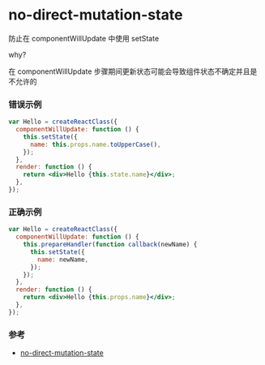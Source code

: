 # no-direct-mutation-state

防止在 componentWillUpdate 中使用 setState

why?

在 componentWillUpdate 步骤期间更新状态可能会导致组件状态不确定并且是不允许的

### 错误示例

```jsx
var Hello = createReactClass({
  componentWillUpdate: function () {
    this.setState({
      name: this.props.name.toUpperCase(),
    });
  },
  render: function () {
    return <div>Hello {this.state.name}</div>;
  },
});
```

### 正确示例

```jsx
var Hello = createReactClass({
  componentWillUpdate: function () {
    this.prepareHandler(function callback(newName) {
      this.setState({
        name: newName,
      });
    });
  },
  render: function () {
    return <div>Hello {this.props.name}</div>;
  },
});
```

### 参考

- [no-direct-mutation-state](https://github.com/jsx-eslint/eslint-plugin-react/blob/c42b624d0fb9ad647583a775ab9751091eec066f/docs/rules/no-direct-mutation-state)
